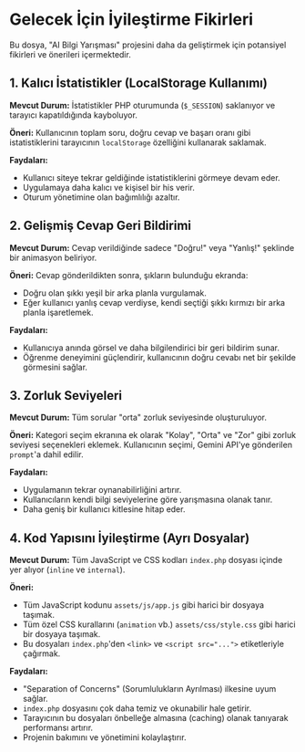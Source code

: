 # Gelecek İçin İyileştirme Fikirleri

Bu dosya, "AI Bilgi Yarışması" projesini daha da geliştirmek için potansiyel fikirleri ve önerileri içermektedir.

## 1. Kalıcı İstatistikler (LocalStorage Kullanımı)

**Mevcut Durum:** İstatistikler PHP oturumunda (`$_SESSION`) saklanıyor ve tarayıcı kapatıldığında kayboluyor.

**Öneri:** Kullanıcının toplam soru, doğru cevap ve başarı oranı gibi istatistiklerini tarayıcının `localStorage` özelliğini kullanarak saklamak.

**Faydaları:**

- Kullanıcı siteye tekrar geldiğinde istatistiklerini görmeye devam eder.
- Uygulamaya daha kalıcı ve kişisel bir his verir.
- Oturum yönetimine olan bağımlılığı azaltır.

## 2. Gelişmiş Cevap Geri Bildirimi

**Mevcut Durum:** Cevap verildiğinde sadece "Doğru!" veya "Yanlış!" şeklinde bir animasyon beliriyor.

**Öneri:** Cevap gönderildikten sonra, şıkların bulunduğu ekranda:

- Doğru olan şıkkı yeşil bir arka planla vurgulamak.
- Eğer kullanıcı yanlış cevap verdiyse, kendi seçtiği şıkkı kırmızı bir arka planla işaretlemek.

**Faydaları:**

- Kullanıcıya anında görsel ve daha bilgilendirici bir geri bildirim sunar.
- Öğrenme deneyimini güçlendirir, kullanıcının doğru cevabı net bir şekilde görmesini sağlar.

## 3. Zorluk Seviyeleri

**Mevcut Durum:** Tüm sorular "orta" zorluk seviyesinde oluşturuluyor.

**Öneri:** Kategori seçim ekranına ek olarak "Kolay", "Orta" ve "Zor" gibi zorluk seviyesi seçenekleri eklemek. Kullanıcının seçimi, Gemini API'ye gönderilen `prompt`'a dahil edilir.

**Faydaları:**

- Uygulamanın tekrar oynanabilirliğini artırır.
- Kullanıcıların kendi bilgi seviyelerine göre yarışmasına olanak tanır.
- Daha geniş bir kullanıcı kitlesine hitap eder.

## 4. Kod Yapısını İyileştirme (Ayrı Dosyalar)

**Mevcut Durum:** Tüm JavaScript ve CSS kodları `index.php` dosyası içinde yer alıyor (`inline` ve `internal`).

**Öneri:**

- Tüm JavaScript kodunu `assets/js/app.js` gibi harici bir dosyaya taşımak.
- Tüm özel CSS kurallarını (`animation` vb.) `assets/css/style.css` gibi harici bir dosyaya taşımak.
- Bu dosyaları `index.php`'den `<link>` ve `<script src="...">` etiketleriyle çağırmak.

**Faydaları:**

- "Separation of Concerns" (Sorumlulukların Ayrılması) ilkesine uyum sağlar.
- `index.php` dosyasını çok daha temiz ve okunabilir hale getirir.
- Tarayıcının bu dosyaları önbelleğe almasına (caching) olanak tanıyarak performansı artırır.
- Projenin bakımını ve yönetimini kolaylaştırır.
